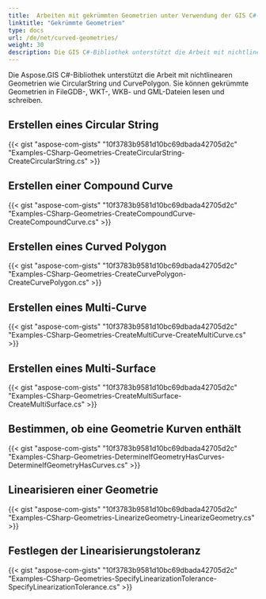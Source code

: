```yaml
---
title:  Arbeiten mit gekrümmten Geometrien unter Verwendung der GIS C#-Bibliothek
linktitle: "Gekrümmte Geometrien"
type: docs
url: /de/net/curved-geometries/
weight: 30
description: Die GIS C#-Bibliothek unterstützt die Arbeit mit nichtlinearen Geometrien, das Erstellen von Circular String, Compound Curve, Curved Polygon, Multi-Curve, Multi-Surface und die Bestimmung, ob eine Geometrie Kurven enthält.
---
```


Die Aspose.GIS C#-Bibliothek unterstützt die Arbeit mit nichtlinearen Geometrien wie CircularString und CurvePolygon. Sie können gekrümmte Geometrien in FileGDB-, WKT-, WKB- und GML-Dateien lesen und schreiben.

## **Erstellen eines Circular String**
{{< gist "aspose-com-gists" "10f3783b9581d10bc69dbada42705d2c" "Examples-CSharp-Geometries-CreateCircularString-CreateCircularString.cs" >}}
## **Erstellen einer Compound Curve**
{{< gist "aspose-com-gists" "10f3783b9581d10bc69dbada42705d2c" "Examples-CSharp-Geometries-CreateCompoundCurve-CreateCompoundCurve.cs" >}}
## **Erstellen eines Curved Polygon**
{{< gist "aspose-com-gists" "10f3783b9581d10bc69dbada42705d2c" "Examples-CSharp-Geometries-CreateCurvePolygon-CreateCurvePolygon.cs" >}}
## **Erstellen eines Multi-Curve**
{{< gist "aspose-com-gists" "10f3783b9581d10bc69dbada42705d2c" "Examples-CSharp-Geometries-CreateMultiCurve-CreateMultiCurve.cs" >}}
## **Erstellen eines Multi-Surface**
{{< gist "aspose-com-gists" "10f3783b9581d10bc69dbada42705d2c" "Examples-CSharp-Geometries-CreateMultiSurface-CreateMultiSurface.cs" >}}
## **Bestimmen, ob eine Geometrie Kurven enthält**
{{< gist "aspose-com-gists" "10f3783b9581d10bc69dbada42705d2c" "Examples-CSharp-Geometries-DetermineIfGeometryHasCurves-DetermineIfGeometryHasCurves.cs" >}}
## **Linearisieren einer Geometrie**
{{< gist "aspose-com-gists" "10f3783b9581d10bc69dbada42705d2c" "Examples-CSharp-Geometries-LinearizeGeometry-LinearizeGeometry.cs" >}}
## **Festlegen der Linearisierungstoleranz**
{{< gist "aspose-com-gists" "10f3783b9581d10bc69dbada42705d2c" "Examples-CSharp-Geometries-SpecifyLinearizationTolerance-SpecifyLinearizationTolerance.cs" >}}
